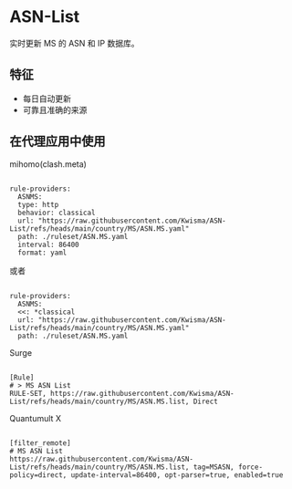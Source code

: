 
# ASN-List
    
实时更新 MS 的 ASN 和 IP 数据库。
    
## 特征
    
- 每日自动更新
- 可靠且准确的来源
    
## 在代理应用中使用
    
mihomo(clash.meta)
   
<pre><code class="language-javascript">
rule-providers:
  ASNMS:
  type: http
  behavior: classical
  url: "https://raw.githubusercontent.com/Kwisma/ASN-List/refs/heads/main/country/MS/ASN.MS.yaml"
  path: ./ruleset/ASN.MS.yaml
  interval: 86400
  format: yaml
</code></pre>

或者

<pre><code class="language-javascript">
rule-providers:
  ASNMS:
  <<: *classical
  url: "https://raw.githubusercontent.com/Kwisma/ASN-List/refs/heads/main/country/MS/ASN.MS.yaml"
  path: ./ruleset/ASN.MS.yaml
</code></pre>
    
Surge
    
<pre><code class="language-javascript">
[Rule]
# > MS ASN List
RULE-SET, https://raw.githubusercontent.com/Kwisma/ASN-List/refs/heads/main/country/MS/ASN.MS.list, Direct
</code></pre>
    
Quantumult X
    
<pre><code class="language-javascript">
[filter_remote]
# MS ASN List
https://raw.githubusercontent.com/Kwisma/ASN-List/refs/heads/main/country/MS/ASN.MS.list, tag=MSASN, force-policy=direct, update-interval=86400, opt-parser=true, enabled=true
</code></pre>
